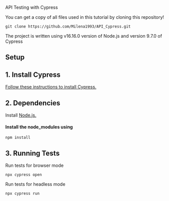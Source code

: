 API Testing with Cypress

You can get a copy of all files used in this tutorial by cloning this repository!

```shell
git clone https://github.com/Milena1993/API_Cypress.git
```
The project is written using v16.16.0 version of Node.js and version 9.7.0 of Cypress

## Setup

## 1. Install Cypress

[Follow these instructions to install Cypress.](https://on.cypress.io/installing-cypress)


## 2. Dependencies

Install [Node.js.](https://nodejs.org/en/)
#### Install the node_modules using
 ```shell
npm install
 ```
  
## 3. Running Tests
Run tests for browser mode
 ```shell
npx cypress open
 ```
Run tests for headless mode 
 ```shell
npx cypress run
 ```
